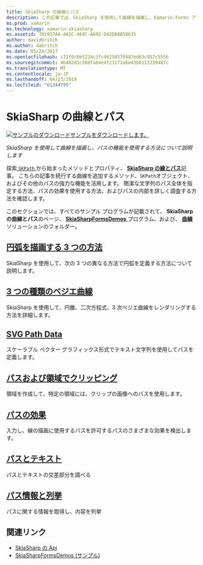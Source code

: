 ```yaml
---
title: SkiaSharp の曲線とパス
description: この記事では、SkiaSharp を使用して曲線を描画し、Xamarin.Forms アプリケーションでパスの機能を使用する方法について説明し、サンプル コードを示します。
ms.prod: xamarin
ms.technology: xamarin-skiasharp
ms.assetid: 781937AA-AA1C-469C-AA92-D42D08B58635
author: davidbritch
ms.author: dabritch
ms.date: 05/24/2017
ms.openlocfilehash: c71f0c0e5224c3fc4615d570487ed63c957c5556
ms.sourcegitcommit: 4b402d1c508fa84e4fc3171a6e43b811323948fc
ms.translationtype: MT
ms.contentlocale: ja-JP
ms.lasthandoff: 04/23/2019
ms.locfileid: "61344795"
---
```

# <a name="skiasharp-curves-and-paths"></a>SkiaSharp の曲線とパス

[![サンプルのダウンロード](~/media/shared/download.png)サンプルをダウンロードします。](https://developer.xamarin.com/samples/xamarin-forms/SkiaSharpForms/Demos/)

_SkiaSharp を使用して曲線を描画し、パスの機能を使用する方法について説明します_

探索[ `SKPath` ](xref:SkiaSharp.SKPath)から始まったメソッドとプロパティ、 [ **SkiaSharp の線とパス**](../paths/index.md)記事。 こちらの記事を続行する曲線を追加するメソッド、`SKPath`オブジェクト、およびその他のパスの強力な機能を活用します。 簡潔な文字列のパス全体を指定する方法、パスの効果を使用する方法、およびパスの内部を詳しく調査する方法を確認します。

このセクションでは、すべてのサンプル プログラムが記載されて、 **SkiaSharp の曲線とパス**のページ、 [ **SkiaSharpFormsDemos** ](https://developer.xamarin.com/samples/xamarin-forms/SkiaSharpForms/Demos/)プログラム、および、 [ **曲線**](https://github.com/xamarin/xamarin-forms-samples/tree/master/SkiaSharpForms/Demos/Demos/SkiaSharpFormsDemos/Curves)ソリューションのフォルダー。

## <a name="three-ways-to-draw-an-arcarcsmd"></a>[円弧を描画する 3 つの方法](arcs.md)

SkiaSharp を使用して、次の 3 つの異なる方法で円弧を定義する方法について説明します。

## <a name="three-types-of-bzier-curvesbeziersmd"></a>[3 つの種類のベジエ曲線](beziers.md)

SkiaSharp を使用して、円錐、二次方程式、3 次ベジエ曲線をレンダリングする方法を詳細します。

## <a name="svg-path-datapath-datamd"></a>[SVG Path Data](path-data.md)

スケーラブル ベクター グラフィックス形式でテキスト文字列を使用してパスを定義します。

## <a name="clipping-with-paths-and-regionsclippingmd"></a>[パスおよび領域でクリッピング](clipping.md)

領域を作成して、特定の領域には、クリップの画像へのパスを使用します。

## <a name="path-effectseffectsmd"></a>[パスの効果](effects.md)

入力し、線の描画に使用するパスを許可するパスのさまざまな効果を検出します。

## <a name="paths-and-texttext-pathsmd"></a>[パスとテキスト](text-paths.md)

パスとテキストの交差部分を調べる

## <a name="path-information-and-enumerationinformationmd"></a>[パス情報と列挙](information.md)

パスに関する情報を取得し、内容を列挙


## <a name="related-links"></a>関連リンク

- [SkiaSharp の Api](https://docs.microsoft.com/dotnet/api/skiasharp)
- [SkiaSharpFormsDemos (サンプル)](https://developer.xamarin.com/samples/xamarin-forms/SkiaSharpForms/Demos/)
